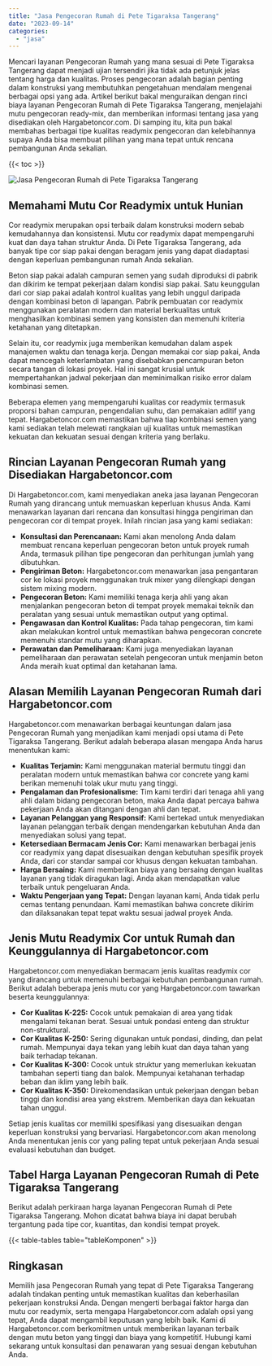 ```yaml
---
title: "Jasa Pengecoran Rumah di Pete Tigaraksa Tangerang"
date: "2023-09-14"
categories: 
  - "jasa"
---
```



Mencari layanan Pengecoran Rumah yang mana sesuai di Pete Tigaraksa Tangerang dapat menjadi ujian tersendiri jika tidak ada petunjuk jelas tentang harga dan kualitas. Proses pengecoran adalah bagian penting dalam konstruksi yang membutuhkan pengetahuan mendalam mengenai berbagai opsi yang ada. Artikel berikut bakal menguraikan dengan rinci biaya layanan Pengecoran Rumah di Pete Tigaraksa Tangerang, menjelajahi mutu pengecoran ready-mix, dan memberikan informasi tentang jasa yang disediakan oleh Hargabetoncor.com. Di samping itu, kita pun bakal membahas berbagai tipe kualitas readymix pengecoran dan kelebihannya supaya Anda bisa membuat pilihan yang mana tepat untuk rencana pembangunan Anda sekalian.

{{< toc >}}

![Jasa Pengecoran Rumah di Pete Tigaraksa Tangerang](https://hargareadymixid.github.io/hbc/readymix-hbc%20(28).png)

## Memahami Mutu Cor Readymix untuk Hunian

Cor readymix merupakan opsi terbaik dalam konstruksi modern sebab kemudahannya dan konsistensi. Mutu cor readymix dapat mempengaruhi kuat dan daya tahan struktur Anda. Di Pete Tigaraksa Tangerang, ada banyak tipe cor siap pakai dengan beragam jenis yang dapat diadaptasi dengan keperluan pembangunan rumah Anda sekalian.

Beton siap pakai adalah campuran semen yang sudah diproduksi di pabrik dan dikirim ke tempat pekerjaan dalam kondisi siap pakai. Satu keunggulan dari cor siap pakai adalah kontrol kualitas yang lebih unggul daripada dengan kombinasi beton di lapangan. Pabrik pembuatan cor readymix menggunakan peralatan modern dan material berkualitas untuk menghasilkan kombinasi semen yang konsisten dan memenuhi kriteria ketahanan yang ditetapkan.

Selain itu, cor readymix juga memberikan kemudahan dalam aspek manajemen waktu dan tenaga kerja. Dengan memakai cor siap pakai, Anda dapat mencegah keterlambatan yang disebabkan pencampuran beton secara tangan di lokasi proyek. Hal ini sangat krusial untuk mempertahankan jadwal pekerjaan dan meminimalkan risiko error dalam kombinasi semen.

Beberapa elemen yang mempengaruhi kualitas cor readymix termasuk proporsi bahan campuran, pengendalian suhu, dan pemakaian aditif yang tepat. Hargabetoncor.com memastikan bahwa tiap kombinasi semen yang kami sediakan telah melewati rangkaian uji kualitas untuk memastikan kekuatan dan kekuatan sesuai dengan kriteria yang berlaku.

## Rincian Layanan Pengecoran Rumah yang Disediakan Hargabetoncor.com

Di Hargabetoncor.com, kami menyediakan aneka jasa layanan Pengecoran Rumah yang dirancang untuk memuaskan keperluan khusus Anda. Kami menawarkan layanan dari rencana dan konsultasi hingga pengiriman dan pengecoran cor di tempat proyek. Inilah rincian jasa yang kami sediakan:

- **Konsultasi dan Perencanaan:** Kami akan menolong Anda dalam membuat rencana keperluan pengecoran beton untuk proyek rumah Anda, termasuk pilihan tipe pengecoran dan perhitungan jumlah yang dibutuhkan.
- **Pengiriman Beton:** Hargabetoncor.com menawarkan jasa pengantaran cor ke lokasi proyek menggunakan truk mixer yang dilengkapi dengan sistem mixing modern.
- **Pengecoran Beton:** Kami memiliki tenaga kerja ahli yang akan menjalankan pengecoran beton di tempat proyek memakai teknik dan peralatan yang sesuai untuk memastikan output yang optimal.
- **Pengawasan dan Kontrol Kualitas:** Pada tahap pengecoran, tim kami akan melakukan kontrol untuk memastikan bahwa pengecoran concrete memenuhi standar mutu yang diharapkan.
- **Perawatan dan Pemeliharaan:** Kami juga menyediakan layanan pemeliharaan dan perawatan setelah pengecoran untuk menjamin beton Anda meraih kuat optimal dan ketahanan lama.

## Alasan Memilih Layanan Pengecoran Rumah dari Hargabetoncor.com

Hargabetoncor.com menawarkan berbagai keuntungan dalam jasa Pengecoran Rumah yang menjadikan kami menjadi opsi utama di Pete Tigaraksa Tangerang. Berikut adalah beberapa alasan mengapa Anda harus menentukan kami:

- **Kualitas Terjamin:** Kami menggunakan material bermutu tinggi dan peralatan modern untuk memastikan bahwa cor concrete yang kami berikan memenuhi tolak ukur mutu yang tinggi.
- **Pengalaman dan Profesionalisme:** Tim kami terdiri dari tenaga ahli yang ahli dalam bidang pengecoran beton, maka Anda dapat percaya bahwa pekerjaan Anda akan ditangani dengan ahli dan tepat.
- **Layanan Pelanggan yang Responsif:** Kami bertekad untuk menyediakan layanan pelanggan terbaik dengan mendengarkan kebutuhan Anda dan menyediakan solusi yang tepat.
- **Ketersediaan Bermacam Jenis Cor:** Kami menawarkan berbagai jenis cor readymix yang dapat disesuaikan dengan kebutuhan spesifik proyek Anda, dari cor standar sampai cor khusus dengan kekuatan tambahan.
- **Harga Bersaing:** Kami memberikan biaya yang bersaing dengan kualitas layanan yang tidak diragukan lagi. Anda akan mendapatkan value terbaik untuk pengeluaran Anda.
- **Waktu Pengerjaan yang Tepat:** Dengan layanan kami, Anda tidak perlu cemas tentang penundaan. Kami memastikan bahwa concrete dikirim dan dilaksanakan tepat tepat waktu sesuai jadwal proyek Anda.

## Jenis Mutu Readymix Cor untuk Rumah dan Keunggulannya di Hargabetoncor.com

Hargabetoncor.com menyediakan bermacam jenis kualitas readymix cor yang dirancang untuk memenuhi berbagai kebutuhan pembangunan rumah. Berikut adalah beberapa jenis mutu cor yang Hargabetoncor.com tawarkan beserta keunggulannya:

- **Cor Kualitas K-225:** Cocok untuk pemakaian di area yang tidak mengalami tekanan berat. Sesuai untuk pondasi enteng dan struktur non-struktural.
- **Cor Kualitas K-250:** Sering digunakan untuk pondasi, dinding, dan pelat rumah. Mempunyai daya tekan yang lebih kuat dan daya tahan yang baik terhadap tekanan.
- **Cor Kualitas K-300:** Cocok untuk struktur yang memerlukan kekuatan tambahan seperti tiang dan balok. Mempunyai ketahanan terhadap beban dan iklim yang lebih baik.
- **Cor Kualitas K-350:** Direkomendasikan untuk pekerjaan dengan beban tinggi dan kondisi area yang ekstrem. Memberikan daya dan kekuatan tahan unggul.

Setiap jenis kualitas cor memiliki spesifikasi yang disesuaikan dengan keperluan konstruksi yang bervariasi. Hargabetoncor.com akan menolong Anda menentukan jenis cor yang paling tepat untuk pekerjaan Anda sesuai evaluasi kebutuhan dan budget.

## Tabel Harga Layanan Pengecoran Rumah di Pete Tigaraksa Tangerang

Berikut adalah perkiraan harga layanan Pengecoran Rumah di Pete Tigaraksa Tangerang. Mohon dicatat bahwa biaya ini dapat berubah tergantung pada tipe cor, kuantitas, dan kondisi tempat proyek.

{{< table-tables table="tableKomponen" >}}

## Ringkasan

Memilih jasa Pengecoran Rumah yang tepat di Pete Tigaraksa Tangerang adalah tindakan penting untuk memastikan kualitas dan keberhasilan pekerjaan konstruksi Anda. Dengan mengerti berbagai faktor harga dan mutu cor readymix, serta mengapa Hargabetoncor.com adalah opsi yang tepat, Anda dapat mengambil keputusan yang lebih baik. Kami di Hargabetoncor.com berkomitmen untuk memberikan layanan terbaik dengan mutu beton yang tinggi dan biaya yang kompetitif. Hubungi kami sekarang untuk konsultasi dan penawaran yang sesuai dengan kebutuhan Anda.
